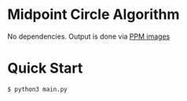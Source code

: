 # Midpoint Circle Algorithm

No dependencies. Output is done via [PPM images](http://netpbm.sourceforge.net/doc/ppm.html)

# Quick Start

```console
$ python3 main.py
```
